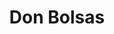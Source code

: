 ---
id: "classiques"
image: 
  src: "/src/images/classiques.png"
  alt: "classiques web"
title: "Don Bolsas"
platform: "Shopify"
location: "USA, New York"
year: "2023"
tech: "Hydrogen"
url: "https://classiques.com"
description: Sitio de comercio electrónico totalmente funcional hecho a medida, desarrollado con la última tecnología de Shopify, Hydrogen. 
            Utilizando Remix 2.0 como marco, es posible integrar el sistema backend de Shopify con renderizado del lado del servidor e
             hidratación súper rápida para ofrecer experiencias asombrosas. No solo el sitio está diseñado con cuidado meticuloso, 
             sino que el código también permanece legible, estable y con una complejidad mínima para permitir características adicionales y un mantenimiento fácil. 
             La experiencia del usuario se convierte en algo maravilloso con cargas rápidas e interacción sencilla. 
             La tienda vende productos de alta calidad para una marca personal con sede en los Estados Unidos.
---